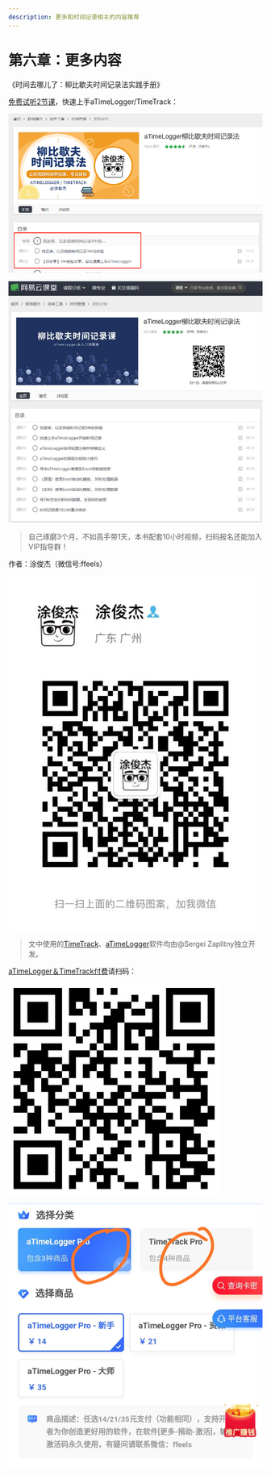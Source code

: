 ```yaml
---
description: 更多和时间记录相关的内容推荐
---
```


# 第六章：更多内容

《时间去哪儿了：柳比歇夫时间记录法实践手册》

[免费试听2节课](https://study.163.com/course/courseMain.htm?courseId=1209678842\&share=2\&shareId=400000000640077)，快速上手aTimeLogger/TimeTrack：

![免费试听2节](<../.gitbook/assets/image (5).png>)

![扫码看时间记录课目录＆学员评价](../.gitbook/assets/xin-jian-microsoft-powerpoint-huan-deng-pian-fang-ying-kan-tu-wang.jpg)

> 自己琢磨3个月，不如高手带1天，本书配套10小时视频，扫码报名还能加入VIP指导群！

作者：涂俊杰（微信号:ffeels）

![](../.gitbook/assets/QQ图片20190901163114.jpg)

> 文中使用的[TimeTrack](http://timetrack.io/)、[aTimeLogger](http://www.atimelogger.com/)软件均由@Sergei Zaplitny独立开发。

[aTimeLogger＆TimeTrack付费](https://shijian.tujunjie.com/ch06/ch06.47#wo-yong-an-zhuo-timetrack-dan-shi-wu-fa-sheng-ji-zen-me-jie-jue)请扫码：

![扫码支付](<../.gitbook/assets/图片 (160).png>)

![扫码后可以选择ATM或TT付费](../.gitbook/assets/xTIM图片20200307125134.jpg)
